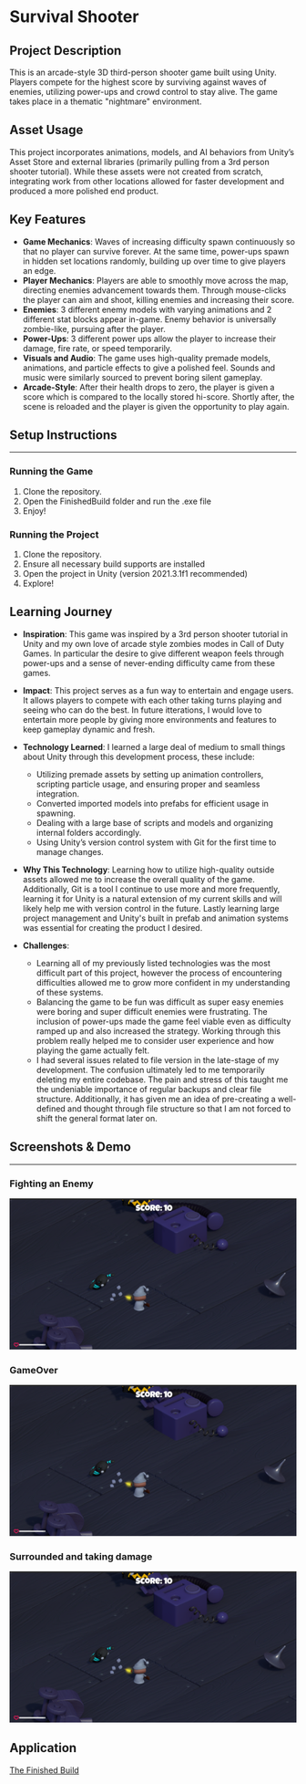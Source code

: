 # Survival Shooter

## Project Description
This is an arcade-style 3D third-person shooter game built using Unity. Players compete for the highest score by surviving against waves of enemies, utilizing power-ups and crowd control to stay alive. The game takes place in a thematic "nightmare" environment.

## Asset Usage
This project incorporates animations, models, and AI behaviors from Unity’s Asset Store and external libraries (primarily pulling from a 3rd person shooter tutorial). While these assets were not created from scratch, integrating work from other locations allowed for faster development and produced a more polished end product.

## Key Features
- **Game Mechanics**: Waves of increasing difficulty spawn continuously so that no player can survive forever. At the same time, power-ups spawn in hidden set locations randomly, building up over time to give players an edge.
- **Player Mechanics**: Players are able to smoothly move across the map, directing enemies advancement towards them. Through mouse-clicks the player can aim and shoot, killing enemies and increasing their score. 
- **Enemies**: 3 different enemy models with varying animations and 2 different stat blocks appear in-game. Enemy behavior is universally zombie-like, pursuing after the player.
- **Power-Ups**: 3 different power ups allow the player to increase their damage, fire rate, or speed temporarily. 
- **Visuals and Audio**: The game uses high-quality premade models, animations, and particle effects to give a polished feel. Sounds and music were similarly sourced to prevent boring silent gameplay.
- **Arcade-Style**: After their health drops to zero, the player is given a score which is compared to the locally stored hi-score. Shortly after, the scene is reloaded and the player is given the opportunity to play again.

## Setup Instructions
---
### Running the Game
1. Clone the repository.
2. Open the FinishedBuild folder and run the .exe file
3. Enjoy!

### Running the Project
1. Clone the repository.
2. Ensure all necessary build supports are installed
3. Open the project in Unity (version 2021.3.1f1 recommended)
4. Explore!


## Learning Journey

- **Inspiration**: This game was inspired by a 3rd person shooter tutorial in Unity and my own love of arcade style zombies modes in Call of Duty Games. In particular the desire to give different weapon feels through power-ups and a sense of never-ending difficulty came from these games.

- **Impact**: This project serves as a fun way to entertain and engage users. It allows players to compete with each other taking turns playing and seeing who can do the best. In future itterations, I would love to entertain more people by giving more environments and features to keep gameplay dynamic and fresh.

- **Technology Learned**: I learned a large deal of medium to small things about Unity through this development process, these include:
  - Utilizing premade assets by setting up animation controllers, scripting particle usage, and ensuring proper and seamless integration.
  - Converted imported models into prefabs for efficient usage in spawning.
  - Dealing with a large base of scripts and models and organizing internal folders accordingly.
  - Using Unity’s version control system with Git for the first time to manage changes.

- **Why This Technology**: Learning how to utilize high-quality outside assets allowed me to increase the overall quality of the game. Additionally, Git is a tool I continue to use more and more frequently, learning it for Unity is a natural extension of my current skills and will likely help me with version control in the future. Lastly learning large project management and Unity's built in prefab and animation systems was essential for creating the product I desired.

- **Challenges**:
  - Learning all of my previously listed technologies was the most difficult part of this project, however the process of encountering difficulties allowed me to grow more confident in my understanding of these systems.
  - Balancing the game to be fun was difficult as super easy enemies were boring and super difficult enemies were frustrating. The inclusion of power-ups made the game feel viable even as difficulty ramped up and also increased the strategy. Working through this problem really helped me to consider user experience and how playing the game actually felt.
  - I had several issues related to file version in the late-stage of my development. The confusion ultimately led to me temporarily deleting my entire codebase. The pain and stress of this taught me the undeniable importance of regular backups and clear file structure. Additionally, it has given me an idea of pre-creating a well-defined and thought through file structure so that I am not forced to shift the general format later on.

## Screenshots & Demo
---
### Fighting an Enemy
![Demo1](demo_1.png)
### GameOver
![Demo1](demo_1.png)
### Surrounded and taking damage
![Demo1](demo_1.png)

## Application
[The Finished Build](./FinishedBuild)


